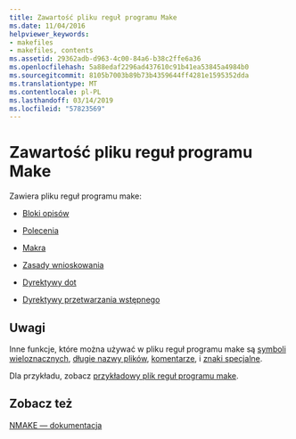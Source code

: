 ```yaml
---
title: Zawartość pliku reguł programu Make
ms.date: 11/04/2016
helpviewer_keywords:
- makefiles
- makefiles, contents
ms.assetid: 29362adb-d963-4c00-84a6-b38c2ffe6a36
ms.openlocfilehash: 5a88edaf2296ad437610c91b41ea53845a4984b0
ms.sourcegitcommit: 8105b7003b89b73b4359644ff4281e1595352dda
ms.translationtype: MT
ms.contentlocale: pl-PL
ms.lasthandoff: 03/14/2019
ms.locfileid: "57823569"
---
```

# <a name="contents-of-a-makefile"></a>Zawartość pliku reguł programu Make

Zawiera pliku reguł programu make:

- [Bloki opisów](description-blocks.md)

- [Polecenia](commands-in-a-makefile.md)

- [Makra](macros-and-nmake.md)

- [Zasady wnioskowania](inference-rules.md)

- [Dyrektywy dot](dot-directives.md)

- [Dyrektywy przetwarzania wstępnego](makefile-preprocessing.md)

## <a name="remarks"></a>Uwagi

Inne funkcje, które można używać w pliku reguł programu make są [symboli wieloznacznych](wildcards-and-nmake.md), [długie nazwy plików](long-filenames-in-a-makefile.md), [komentarze](comments-in-a-makefile.md), i [znaki specjalne](special-characters-in-a-makefile.md).

Dla przykładu, zobacz [przykładowy plik reguł programu make](sample-makefile.md).

## <a name="see-also"></a>Zobacz też

[NMAKE — dokumentacja](nmake-reference.md)